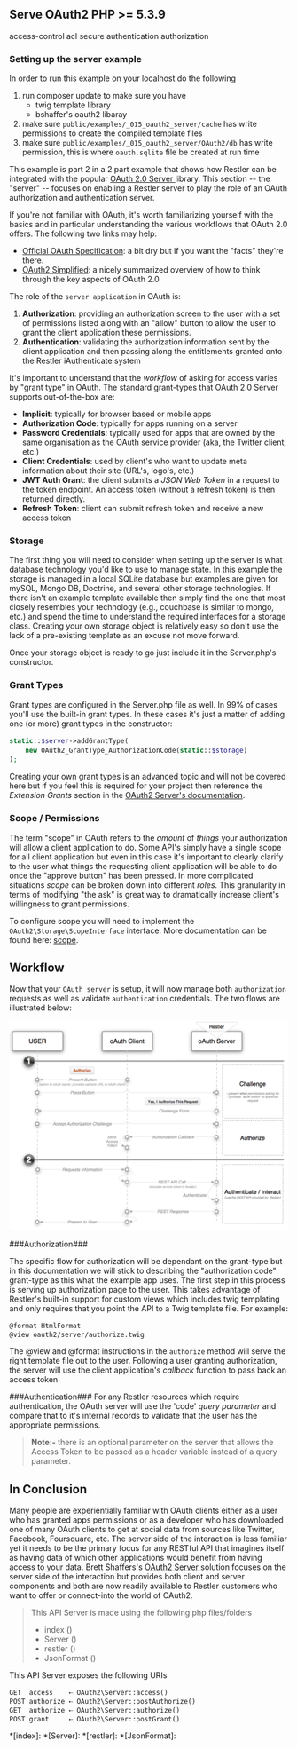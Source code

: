 Serve OAuth2 <requires>PHP >= 5.3.9</requires>
------------
<tag>access-control</tag> <tag>acl</tag> <tag>secure</tag> <tag>authentication</tag> <tag>authorization</tag> 

### Setting up the server example

In order to run this example on your localhost do the following

1. run composer update to make sure you have
    - twig template library
    - bshaffer's oauth2 libaray
2. make sure `public/examples/_015_oauth2_server/cache` has write permissions to create the compiled template files
3. make sure `public/examples/_015_oauth2_server/OAuth2/db` has write permission, this is where `oauth.sqlite` file be created at run time

This example is part 2 in a 2 part example that shows how Restler can 
be integrated with the popular [OAuth 2.0 Server ](http://bshaffer.github.io/oauth2-server-php-docs/)
library. This section -- the "server" -- focuses on enabling a Restler server to play the role of an 
OAuth authorization and authentication server.

If you're not familiar with OAuth, it's worth familiarizing yourself with the 
basics and in particular understanding the various workflows that OAuth 2.0 offers. 
The following two links may help:

- [Official OAuth Specification](http://tools.ietf.org/html/draft-ietf-oauth-v2): 
a bit dry but if you want the "facts" they're there.
- [OAuth2 Simplified](http://aaronparecki.com/articles/2012/07/29/1/oauth2-simplified): 
a nicely summarized overview of how to think through the key aspects of OAuth 2.0

The role of the `server application` in OAuth is:

1. **Authorization**: providing an authorization screen to the user with a set of permissions listed along with an "allow" 
button to allow the user to grant the client application these permissions.
2. **Authentication**: validating the authorization information sent by the client application and then passing along the
entitlements granted onto the Restler iAuthenticate system

It's important to understand that the *workflow* of asking for access varies by "grant type" in OAuth.
The standard grant-types that OAuth 2.0 Server  supports out-of-the-box are:

- **Implicit**: typically for browser based or mobile apps
- **Authorization Code**: typically for apps running on a server
- **Password Credentials**: typically used for apps that are owned by the same organisation as the OAuth service provider (aka, the Twitter client, etc.)
- **Client Credentials**: used by client's who want to update meta information about their site (URL's, logo's, etc.)
- **JWT Auth Grant**: the client submits a *JSON Web Token* in a request to the token endpoint. An access token (without a refresh token) is then returned directly.
- **Refresh Token**: client can submit refresh token and receive a new access token

### Storage ###
The first thing you will need to consider when setting up the server is what database technology you'd like to use to manage state. In this example the storage is 
managed in a local SQLite database but examples are given for mySQL, Mongo DB, Doctrine, and several other storage technologies. If there isn't an example template available 
then simply find the one that most closely resembles your technology (e.g., couchbase is similar to mongo, etc.) and spend the time to understand the required interfaces for a storage class. Creating your own storage object is relatively easy so don't use the lack of a pre-existing template as an excuse not move forward.

Once your storage object is ready to go just include it in the Server.php's constructor.

### Grant Types ###
Grant types are configured in the Server.php file as well. In 99% of cases you'll use the built-in grant types. In these cases it's just a matter of adding one (or more) 
grant types in the constructor:

```php
static::$server->addGrantType(
    new OAuth2_GrantType_AuthorizationCode(static::$storage)
);
```

Creating your own grant types is an advanced topic and will not be covered here but if you feel this is required for your project then 
reference the *Extension Grants* section in the [OAuth2 Server's documentation](http://bshaffer.github.io/oauth2-server-php-docs/overview/grant-types/).

### Scope / Permissions ###
The term "scope" in OAuth refers to the *amount* of *things* your authorization will allow a client application to do. Some API's simply have a 
single scope for all client application but even in this case it's important to clearly clarify to the user what things the requesting client 
application will be able to do once the "approve button" has been pressed. In more complicated situations *scope* can be broken down into different *roles*. 
This granularity in terms of modifying "the ask" is great way to dramatically increase client's willingness to grant permissions. 

To configure scope you will need to implement the `OAuth2\Storage\ScopeInterface` interface. More documentation can be found here: 
[scope](http://bshaffer.github.io/oauth2-server-php-docs/overview/scope/). 

## Workflow ##
Now that your `OAuth server` is setup, it will now manage both `authorization` requests as well as validate `authentication` credentials. 
The two flows are illustrated below:

[![Authorization Code Flow](../resources/auth-code-workflow-thumb.png)](../resources/auth-code-workflow.png)

###Authorization###

The specific flow for authorization will be dependant on the grant-type but in this documentation we will stick to describing 
the "authorization code" grant-type as this what the example app uses. The first step in this process is serving up authorization
page to the user. This takes advantage of Restler's built-in support for custom views which includes twig templating and only requires that you point the API
to a Twig template file. For example:

    @format HtmlFormat
    @view oauth2/server/authorize.twig

The @view and @format instructions in the `authorize` method will serve the right template file out to the user. Following a user 
granting authorization, the server will use the client application's *callback* function to pass back an access token. 

###Authentication###
For any Restler resources which require authentication, the OAuth server will use the 'code' *query parameter* and compare that to 
it's internal records to validate that the user has the appropriate permissions. 

> **Note:-**
> there is an optional parameter on the server that allows the Access Token to be passed as a header variable instead of a
> query parameter.

## In Conclusion ##
Many people are experientially familiar with OAuth clients either as a user who has granted apps permissions or 
as a developer who has downloaded one of many OAuth clients to get at social data from sources like Twitter, Facebook, Foursquare, etc.
The server side of the interaction is less familiar yet it needs to be the primary focus for any RESTful API that imagines itself
as having data of which other applications would benefit from having access to your data. Brett Shaffers's 
[OAuth2 Server ](http://bshaffer.github.io/oauth2-server-php-docs/) solution focuses on the server side of the interaction
but provides both client and server components and both are now readily available to Restler customers who want to offer or connect-into 
the world of OAuth2.

> This API Server is made using the following php files/folders
> 
> * index      ()
> * Server      ()
> * restler      ()
> * JsonFormat      ()

This API Server exposes the following URIs

    GET  access    ⇠ OAuth2\Server::access()
    POST authorize ⇠ OAuth2\Server::postAuthorize()
    GET  authorize ⇠ OAuth2\Server::authorize()
    POST grant     ⇠ OAuth2\Server::postGrant()








*[index]: 
*[Server]: 
*[restler]: 
*[JsonFormat]: 

